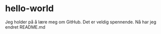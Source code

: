 # hello-world
Jeg holder på å lære meg om GitHub.
Det er veldig spennende.
Nå har jeg endret README.md
